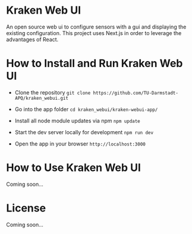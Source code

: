 # Kraken Web UI

An open source web ui to configure sensors with a gui and displaying the existing configuration. This project uses Next.js in order to leverage the advantages of React.

# How to Install and Run Kraken Web UI

- Clone the repository
``git clone https://github.com/TU-Darmstadt-APQ/kraken_webui.git``

- Go into the app folder
``cd kraken_webui/kraken-webui-app/``

- Install all node module updates via npm
``npm update``

- Start the dev server locally for development
``npm run dev``

- Open the app in your browser
``http://localhost:3000``

# How to Use Kraken Web UI

Coming soon...

# License

Coming soon...
